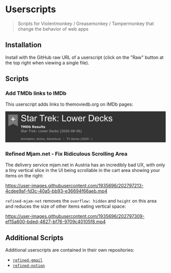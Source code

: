 # Userscripts

> Scripts for Violentmonkey / Greasemonkey / Tampermonkey that change the behavior of web apps

## Installation

Install with the GitHub raw URL of a userscript (click on the "Raw" button at the top right when viewing a single file).

## Scripts

### Add TMDb links to IMDb

This userscript adds links to themoviedb.org on IMDb pages:

<img src="add-tmdb-links-to-imdb.png" alt="Screenshot of IMDb page with links to TMDb">

### Refined Mjam.net - Fix Ridiculous Scrolling Area

The delivery service mjam.net in Austria has an incredibly bad UX, with only a tiny vertical slice in the UI being scrollable in the cart area showing your items on the right:

https://user-images.githubusercontent.com/1935696/202797213-4cdee9af-fd3c-40a5-bb93-e36694f66aeb.mp4

`refined-mjam-net` removes the `overflow: hidden` and `height` on this area and reduces the size of other items eating vertical space:

https://user-images.githubusercontent.com/1935696/202797309-ef15a600-bded-4827-bf76-9709c40105f8.mp4

## Additional Scripts

Additional userscripts are contained in their own repositories:

- [`refined-gmail`](https://github.com/karlhorky/refined-gmail-userscript)
- [`refined-notion`](https://github.com/karlhorky/refined-notion-userscript)
